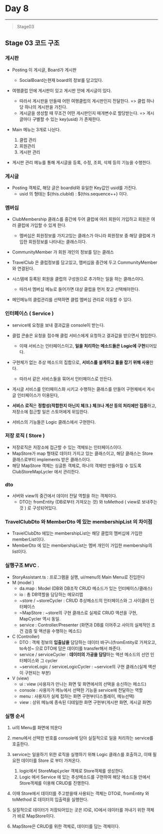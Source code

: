 # Day 8

---

>Stage03 
>
>
>

## Stage 03 코드 구조

### 게시판

- Posting 이 게시글, Board가 게시판 
  - SocialBoard는현재 board의 정보를 담고있다. 

- 여행클럽 안에 게시판이 있고 게시판 안에 게시글이 있다.
  - 따라서 게시판을 만들때 어떤 여행클럽의 게시판인지 전달한다. => 클럽 하나당 하나의 게시판을 가진다. 
  - 게시글을 생성할 때 무조건 어떤 게시판인지 매개변수로 할당받는다. => 게시글마다 구별할 수 있는 key(usid) 가 존재한다. 
- Main 메뉴는 3개로 나뉜다.
  1. 클럽 관리
  2. 회원관리
  3. 게시판 관리
- 게시판 관리 메뉴를 통해 게시글을 등록, 수정, 조회, 삭제 등의 기능을 수행한다. 

### 게시글

- Posting 객체로, 해당 글은 boardId와 유일한 Key값인 usid를 가진다. 
  - usid 의 형태는   ${this.clubId} : ${this.sequence++} 이다. 

### 멤버십

- ClubMembership 클래스를 중간에 두어 클럽에 여러 회원이 가입하고 회원은 여러 클럽에 가입할 수 있게 한다. 
  - 멤버십은 회원정보를 가지고있는 클래스가 아니라 회원정보 중 해당 클럽에 가입한 회원정보를 나타내는 클래스이다. 

- CommunityMember 가 회원 개인의 정보를 담는 클래스
- TravelClub 은 클럽정보를 담고있고, 멤버십을 중간에 두고 CommunityMember와 연결된다. 
- 시스템에 등록된 회원을 클럽의 구성원으로 추가하는 일을 하는 클래스이다. 
  - 따라서 멤버십 메뉴로 들어가면 대상 클럽을 먼저 찾고 선택해야한다. 
- 메인메뉴의 클럽관리를 선택하면 클럽 멤버십 관리로 이동할 수 있다. 

### 인터페이스 ( Service )

- service에 요청을 보내 결과값을 console이 받는다. 
- 클럽 콘솔은 요청을 접수해 클럽 서비스에게 요청하고 결과값을 받으면서 협업한다. 
  - 이때 서비스는 인터페이스이고, **일을 처리하는 메소드들은 Logic에 구현**되어있다. 

- 구현체가 없는 추상 메소드의 집합으로, **서비스를 설계하고 틀을 잡기 위해 사용**한다. 
  - 따라서 같은 서비스들을 묶어서 인터페이스로 만든다. 
- 게시글 서비스를 인터페이스화 시키고 수행하는 클래스를 만들어 구현체에서 게시글 인터페이스가 이용된다, 
- **서비스 로직**은 **정합성(적합한지 아닌지 체크.) 체크나 계산 등의 처리에만 집중**하고, 저장소에 접근할 일은 스토어에게 위임한다.
- 서비스의 기능들은 Logic 클래스에서 구현한다. 

### 저장 로직 ( Store )

- 저장로직은 저장소에 접근할 수 있는 객체또는 인터페이스이다. 
- MapStore가 map 형태로 데이터 가지고 있는 클래스이고, 해당 클래스는  Store 클래스로부터 implements 받은 클래스이다. 
- 해당 MapStore 객체는 싱글톤 객체로, 하나의 객체만 만들어질 수 있도록 ClubStoreMapLycler 에서 관리한다. 

### dto

- 서버와 view의 중간에서 데이터 전달 역할을 하는 객체이다. 
  - DTO는 fromEntity (DB로부터 가져오는 것) 와 toMethod ( view로 보내주는 것 ) 로 구성되어있다.

### TravelClubDto 와 MemberDto 에 있는 membershipList 의 차이점

- TravelClubDto 에있는 membershipList는 해당 클럽의 멤버십에 가입한 memberList이다. 
- MemberDto 에 있는 membershipList는 멤버 개인이 가입한 membership의 list이다. 

### 실행구조 MVC . 

- StoryAssistant.ts : 프로그램을 실행, ui/menu의 Main Menu로 진입한다
- M (model )
  - da.map : Model (DB와 DB조작 CRUD 메소드가 있는 인터페이스/클래스)
  - io : 총 DB역할을 담당하는 메모리맵
  - ~store / ~storeCycler : CRUD 추상메소드의 인터페이스와 그 사이클러 인터페이스
  - ~MapStore : ~store의 구현 클래스로 실제로 CRUD 액션을 구현, MapCycler 역시 동일.
  - service : Controller/Presenter (화면과 DB를 이어주고 사이의 실제적인 조건 검증 및 액션을 수행하는 메소드)
- C (Controller)
  - DTO : 객체 정보의 **입출납을** 담당하는 데이터 바구니(fromEntity로 가져오고, to속성~ 으로 DTO에 담은 데이터를 transfer해서 쏴준다.
  - service / serviceCycler : **데이터의 가공을 담당**하는 액션 메소드의 선언 인터페이스와 그 cycler
  - ~serviceLogic / serviceLogicCycler : ~service의 구현 클래스(실제 액션이 구현되는 부분)
- V (view)
  - ui : view (사용자가 만나는 화면 및 화면에서의 선택을 송신하는 메소드)
  - console : 사용자가 메뉴에서 선택한 기능을 service에 전달하는 역할
  - menu : 사용자가 실제 접하는 화면 구현부(디스플레이, 메뉴선택)
  - view : 상위 메뉴에 종속된 디테일한 화면 구현부(게시판 화면, 게시글 화면)

### 실행 순서

1. ui의 Menu를 화면에 띄운다

2. menu에서 선택한 번호를 console에 담아 실질적으로 일을 처리하는 service를 호출한다. 

3. service는 일을하기 위한 로직을 실행하기 위해 Logic 클래스를 호출하고, 이때 필요한 데이터를 Store 로 부터 가져온다. 

   1. logic에서 StoreMapLycler 객체로 Store객체를 생성한다. 
   2. Logic 에서 Service 에 있는 추상메소드를 구현하여 해당 메소드들 안에서 Store객체를 이용해 CRUD를 진행한다. 

4. 이때 Store에서 데이터를 주고받을때 사용되는 객체는 DTO로, fromEntity 와 toMethod 로 데이터의 입출력을 실행한다. 

5. 실질적으로 데이터가 저장되어있는 곳은 IO로, IO에서 데이터를 꺼내기 위한 객체가 바로 MapStore이다. 

6. MapStore은 CRUD를 위한 객체로, 데이터를 담는 객체이다. 

   
